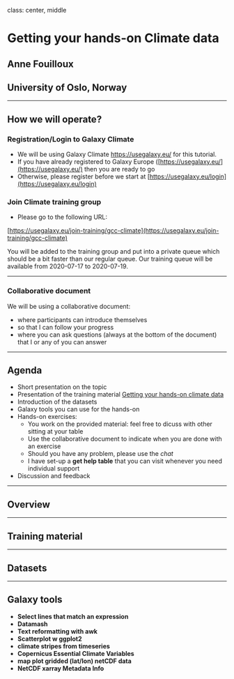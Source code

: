 class: center, middle

# Getting your hands-on Climate data

## Anne Fouilloux
## University of Oslo, Norway

---

##  How we will operate?

### Registration/Login to Galaxy Climate

- We will be using Galaxy Climate https://usegalaxy.eu/ for this tutorial. 
- If you have already registered to Galaxy Europe ([https://usegalaxy.eu/](https://usegalaxy.eu/) then you are ready to go
- Otherwise, please register before we start at [https://usegalaxy.eu/login](https://usegalaxy.eu/login)

### Join Climate training group

- Please go to the following URL:

[https://usegalaxy.eu/join-training/gcc-climate](https://usegalaxy.eu/join-training/gcc-climate)

You will be added to the training group and put into a private queue which should be a bit faster than our regular queue. Our training queue will be available from 2020-07-17 to 2020-07-19. 


---

### Collaborative document

We will be using a collaborative document:
- where participants can introduce themselves
- so that I can follow your progress
- where you can ask questions (always at the bottom of the document) that I or any of you can answer

--- 

## Agenda


- Short presentation on the topic
- Presentation of the training material [Getting your hands-on climate data](https://training.galaxyproject.org/training-material/topics/climate/tutorials/climate-101/tutorial.html)
- Introduction of the datasets
- Galaxy tools you can use for the hands-on
- Hands-on exercises: 
    - You work on the provided material: feel free to dicuss with other sitting at your table
    - Use the collaborative document to indicate when you are done with an exercise
    - Should you have any problem, please use the *chat*
    - I have set-up a **get help table** that you can visit whenever you need individual support
- Discussion and feedback


---

## Overview


---

## Training material


---

## Datasets

---

## Galaxy tools

- **Select lines that match an expression**
- **Datamash**
- **Text reformatting with awk**
- **Scatterplot w ggplot2**
- **climate stripes from timeseries**
- **Copernicus Essential Climate Variables**
- **map plot gridded (lat/lon) netCDF data**
- **NetCDF xarray Metadata Info**


